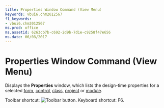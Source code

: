 ```yaml
---
title: Properties Window Command (View Menu)
keywords: vbui6.chm2012567
f1_keywords:
- vbui6.chm2012567
ms.prod: office
ms.assetid: 6263cb7b-c692-2d9b-7d1e-c9258f47e656
ms.date: 06/08/2017
---
```



# Properties Window Command (View Menu)

Displays the  **Properties** window, which lists the design-time properties for a selected [form](../../Glossary/vbe-glossary.md#form), [control](../../Glossary/vbe-glossary.md#control), [class](../../Glossary/vbe-glossary.md#class), [project](../../Glossary/vbe-glossary.md#project) or [module](../../Glossary/vbe-glossary.md#module).

Toolbar shortcut: 
![Toolbar button](../../../images/tbr_prop_ZA01201727.gif). Keyboard shortcut: F6.

